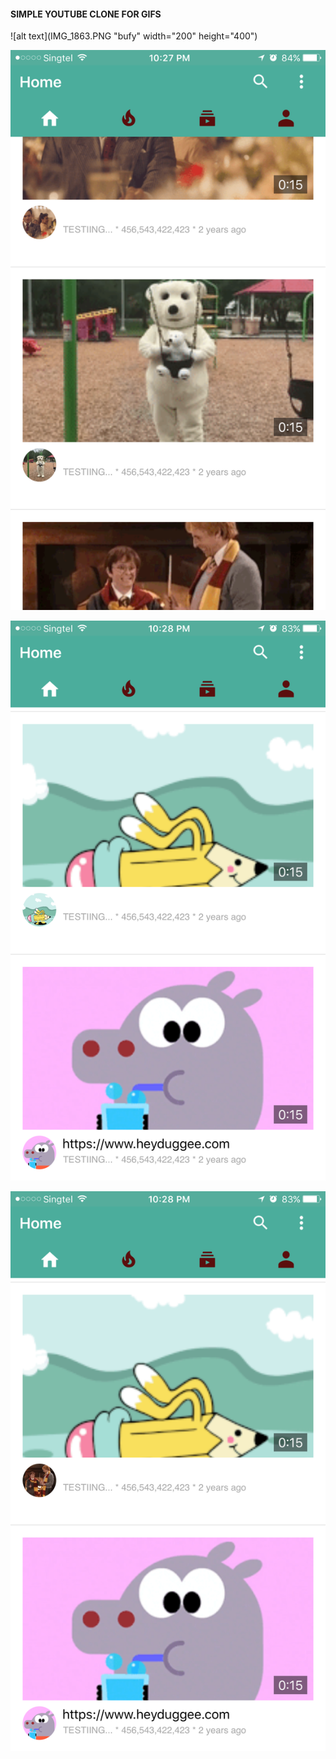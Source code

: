 #### SIMPLE YOUTUBE CLONE FOR GIFS

![alt text](IMG_1863.PNG "bufy" width="200" height="400")

![alt text](IMG_1864.PNG "bufy")

![alt text](IMG_1865.PNG "bufy")

![alt text](IMG_1866.PNG "bufy")
